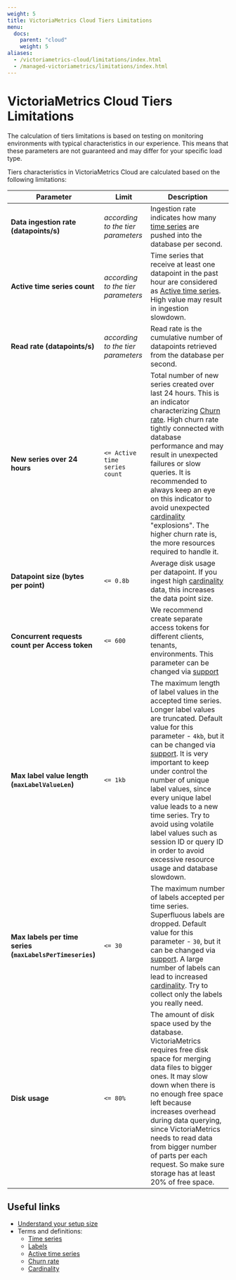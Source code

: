 ```yaml
---
weight: 5
title: VictoriaMetrics Cloud Tiers Limitations
menu:
  docs:
    parent: "cloud"
    weight: 5
aliases:
  - /victoriametrics-cloud/limitations/index.html
  - /managed-victoriametrics/limitations/index.html
---
```


# VictoriaMetrics Cloud Tiers Limitations

The calculation of tiers limitations is based on testing on monitoring environments with typical characteristics in our experience. This means that these parameters are not guaranteed and may differ for your specific load type.

Tiers characteristics in VictoriaMetrics Cloud are calculated based on the following limitations:

| Parameter                                                 | Limit                              | Description                                                                                                                                                                                                                                                                                                                                                                                                                                                                                                                         |
|-----------------------------------------------------------|------------------------------------|-------------------------------------------------------------------------------------------------------------------------------------------------------------------------------------------------------------------------------------------------------------------------------------------------------------------------------------------------------------------------------------------------------------------------------------------------------------------------------------------------------------------------------------|
| **Data ingestion rate (datapoints/s)**                    | *according to the tier parameters* | Ingestion rate indicates how many [time series](https://docs.victoriametrics.com/keyconcepts/#time-series) are pushed into the database per second.                                                                                                                                                                                                                                                                                                                                                                                 |
| **Active time series count**                              | *according to the tier parameters* | Time series that receive at least one datapoint in the past hour are considered as [Active time series](https://docs.victoriametrics.com/faq/#what-is-an-active-time-series). High value may result in ingestion slowdown.                                                                                                                                                                                                                                                                                                          |
| **Read rate (datapoints/s)**                              | *according to the tier parameters* | Read rate is the cumulative number of datapoints retrieved from the database per second.                                                                                                                                                                                                                                                                                                                                                                                                                                            |
| **New series over 24 hours**                              | `<= Active time series count`      | Total number of new series created over last 24 hours. This is an indicator characterizing [Churn rate](https://docs.victoriametrics.com/faq/#what-is-high-churn-rate). High churn rate tightly connected with database performance and may result in unexpected failures or slow queries. It is recommended to always keep an eye on this indicator to avoid unexpected [cardinality](https://docs.victoriametrics.com/keyconcepts/#cardinality) "explosions". The higher churn rate is, the more resources required to handle it. |
| **Datapoint size (bytes per point)**                      | `<= 0.8b`                          | Average disk usage per datapoint. If you ingest high [cardinality](https://docs.victoriametrics.com/keyconcepts/#cardinality) data, this increases the data point size.                                                                                                                                                                                                                                                                                                                                                             |
| **Concurrent requests count per Access token**            | `<= 600`                           | We recommend create separate access tokens for different clients, tenants, environments. This parameter can be changed via [support](support@victoriametrics.com)                                                                                                                                                                                                                                                                                                                                                                   |
| **Max label value length (`maxLabelValueLen`)**           | `<= 1kb`                           | The maximum length of label values in the accepted time series. Longer label values are truncated. Default value for this parameter - `4kb`, but it can be changed via [support](support@victoriametrics.com). It is very important to keep under control the number of unique label values, since every unique label value leads to a new time series. Try to avoid using volatile label values such as session ID or query ID in order to avoid excessive resource usage and database slowdown.                                   |
| **Max labels per time series (`maxLabelsPerTimeseries`)** | `<= 30`                            | The maximum number of labels accepted per time series. Superfluous labels are dropped. Default value for this parameter - `30`, but it can be changed via [support](support@victoriametrics.com). A large number of labels can lead to increased [cardinality](https://docs.victoriametrics.com/keyconcepts/#cardinality). Try to collect only the labels you really need.                                                                                                                                                          |
| **Disk usage**                                            | `<= 80%`                           | The amount of disk space used by the database. VictoriaMetrics requires free disk space for merging data files to bigger ones. It may slow down when there is no enough free space left because increases overhead during data querying, since VictoriaMetrics needs to read data from bigger number of parts per each request. So make sure storage has at least 20% of free space.                                                                                                                                                |

## Useful links

- [Understand your setup size](https://docs.victoriametrics.com/guides/understand-your-setup-size.html)
- Terms and definitions: 
  - [Time series](https://docs.victoriametrics.com/keyconcepts/#time-series)
  - [Labels](https://docs.victoriametrics.com/keyconcepts/#labels)
  - [Active time series](https://docs.victoriametrics.com/faq/#what-is-an-active-time-series)
  - [Churn rate](https://docs.victoriametrics.com/faq/#what-is-high-churn-rate)
  - [Cardinality](https://docs.victoriametrics.com/keyconcepts/#cardinality)
